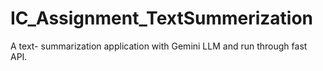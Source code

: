 # IC_Assignment_TextSummerization
A text- summarization application with Gemini LLM and run through fast API.
